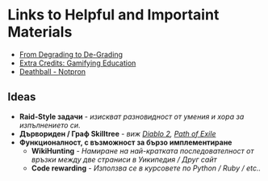 Links to Helpful and Importaint Materials
===========================================
<ul>
	<li><a href="http://www.alfiekohn.org/teaching/fdtd-g.htm">From Degrading to De-Grading</a></li>
	<li><a href="http://www.youtube.com/watch?v=MuDLw1zIc94">Extra Credits: Gamifying Education</a></li>
	<li><a href="http://www.deathball.net/notpron">Deathball - Notpron</a></li>
</ul>


 Ideas
-----------
<ul>
	<li><b>Raid-Style задачи</b> - <i>изискват разновидност от умения и хора за изпълнението си.</i></li>
	<li><b>Дървориден / Граф Skilltree</b> - <i>виж <a href="https://www.google.bg/search?q=diablo+2+skill+tree&safe=active&source=lnms&tbm=isch&sa=X&ei=yzRkUvmYH4KQtQaUg4HoBQ&ved=0CAkQ_AUoAQ">Diablo 2</a>, <a href="http://i.imgur.com/FI1Xh.jpg">Path of Exile</a></i></li>
	<li><b>Функционалност, с възможност за бързо имплементиране</b>
		<ul>
			<li><b>WikiHunting</b> - <i>Намиране на най-кратката последователност от връзки между две страниси в Уикипедия / Друг сайт</i></li>
			<li><b>Code rewarding</b> - <i>Използва се в курсовете по Python / Ruby / etc..</i></li>
		</ul>
	</li>
</ul>
